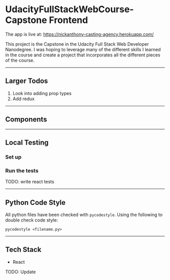 # UdacityFullStackWebCourse-Capstone Frontend

The app is live at: https://nickanthony-casting-agency.herokuapp.com/

This project is the Capstone in the Udacity Full Stack Web Developer Nanodegree.
I was hoping to leverage many of the different skills I learned in the course
and create a project that incorporates all the different pieces of the course.

---

## Larger Todos

1. Look into adding prop types
2. Add redux

---

## Components


---

## Local Testing

### Set up



### Run the tests

TODO: write react tests

---

## Python Code Style

All python files have been checked with `pycodestyle`.
Using the following to double check code style:

```Shell
pycodestyle <filename.py>
```

---

## Tech Stack

- React

TODO: Update
